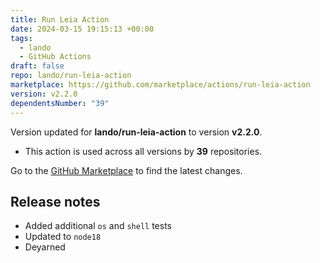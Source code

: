 ```yaml
---
title: Run Leia Action
date: 2024-03-15 19:15:13 +00:00
tags:
  - lando
  - GitHub Actions
draft: false
repo: lando/run-leia-action
marketplace: https://github.com/marketplace/actions/run-leia-action
version: v2.2.0
dependentsNumber: "39"
---
```



Version updated for **lando/run-leia-action** to version **v2.2.0**.
- This action is used across all versions by **39** repositories.

Go to the [GitHub Marketplace](https://github.com/marketplace/actions/run-leia-action) to find the latest changes.

## Release notes

* Added additional `os` and `shell` tests
* Updated to `node18`
* Deyarned


